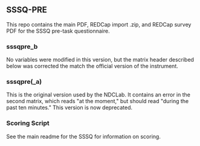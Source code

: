 ## SSSQ-PRE

This repo contains the main PDF, REDCap import .zip, and REDCap survey PDF for the SSSQ pre-task questionnaire.

### sssqpre_b
No variables were modified in this version, but the matrix header described below was corrected the match the official version of the instrument.


### sssqpre(_a)
This is the original version used by the NDCLab. It contains an error in the second matrix, which reads "at the moment," but should read "during the past ten minutes." This version is now deprecated.



### Scoring Script
See the main readme for the SSSQ for information on scoring.
